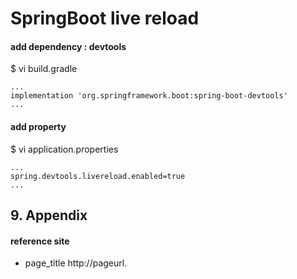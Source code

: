 # SpringBoot live reload

#### add dependency : devtools 
$ vi build.gradle
```
...
implementation 'org.springframework.boot:spring-boot-devtools'
...
```

#### add property 
$ vi application.properties
```
...
spring.devtools.livereload.enabled=true
...
```

## 9. Appendix

#### reference site

+ page_title
http://pageurl.

